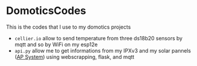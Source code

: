 # DomoticsCodes

This is the codes that I use to my domotics projects

- ```cellier.io``` allow to send temperature from three ds18b20 sensors by mqtt and so by WiFi on my esp12e
- ```api.py``` allow me to get informations from my IPXv3 and my solar pannels ([AP System](https://apsystems.com)) using webscrapping, flask, and mqtt
